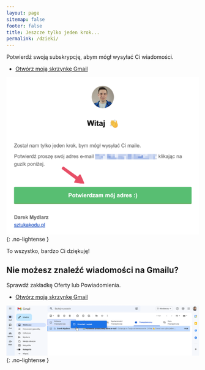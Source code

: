 ```yaml
---
layout: page
sitemap: false
footer: false
title: Jeszcze tylko jeden krok...
permalink: /dzieki/
---
```


Potwierdź swoją subskrypcję, abym mógł wysyłać Ci wiadomości.

* [Otwórz moją skrzynkę Gmail](https://gmail.com)

![potwierdz](/images/newsletter_potwierdz.png){: .no-lightense }

To wszystko, bardzo Ci dziękuję!

## Nie możesz znaleźć wiadomości na Gmailu?
Sprawdź zakładkę Oferty lub Powiadomienia.

* [Otwórz moją skrzynkę Gmail](https://gmail.com)

![ofert](/images/newsletter_glowne.png){: .no-lightense }
